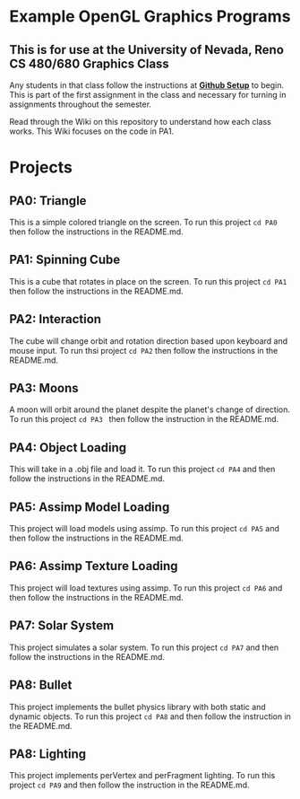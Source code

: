 # Example OpenGL Graphics Programs
## This is for use at the University of Nevada, Reno CS 480/680 Graphics Class
Any students in that class follow the instructions at [**Github Setup**](https://github.com/HPC-Vis/computer-graphics/wiki/Github-Setup) to begin. This is part of the first assignment in the class and necessary for turning in assignments throughout the semester.

Read through the Wiki on this repository to understand how each class works. This Wiki focuses on the code in PA1.

# Projects

## PA0: Triangle
This is a simple colored triangle on the screen. To run this project ```cd PA0``` then follow the instructions in the README.md.

## PA1: Spinning Cube
This is a cube that rotates in place on the screen. To run this project ```cd PA1``` then follow the instructions in the README.md.

## PA2: Interaction
The cube will change orbit and rotation direction based upon keyboard and mouse input. To run thsi project ```cd PA2``` then follow the instructions in the README.md.

## PA3: Moons
A moon will orbit around the planet despite the planet's change of direction. To run this project ```cd PA3 ``` then follow the instruction in the README.md.

## PA4: Object Loading
This will take in a .obj file and load it. To run this project ```cd PA4``` and then follow the instructions in the README.md.

## PA5: Assimp Model Loading
This project will load models using assimp. To run this project ```cd PA5``` and then follow the instructions in the README.md.

## PA6: Assimp Texture Loading
This project will load textures using assimp. To run this project ```cd PA6``` and then follow the instructions in the README.md.

## PA7: Solar System
This project simulates a solar system. To run this project ```cd PA7``` and then follow the instructions in the README.md.

## PA8: Bullet
This project implements the bullet physics library with both static and dynamic objects. To run this project ```cd PA8``` and then follow the instruction in the README.md.

## PA8: Lighting
This project implements perVertex and perFragment lighting. To run this project ```cd PA9``` and then follow the instruction in the README.md.
